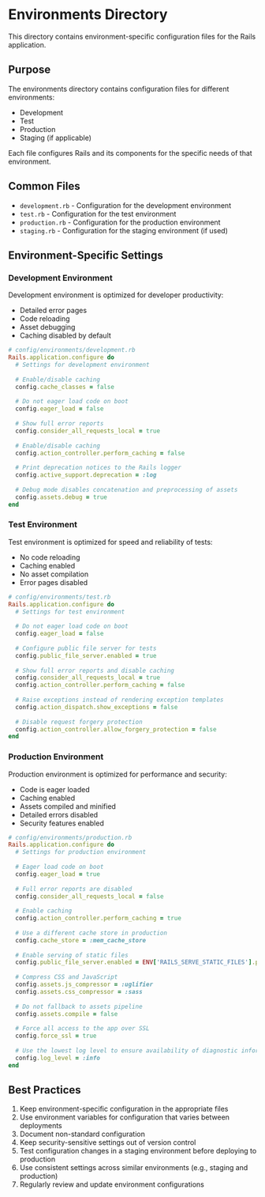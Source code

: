 # Environments Directory

This directory contains environment-specific configuration files for the Rails application.

## Purpose

The environments directory contains configuration files for different environments:
- Development
- Test
- Production
- Staging (if applicable)

Each file configures Rails and its components for the specific needs of that environment.

## Common Files

- `development.rb` - Configuration for the development environment
- `test.rb` - Configuration for the test environment
- `production.rb` - Configuration for the production environment
- `staging.rb` - Configuration for the staging environment (if used)

## Environment-Specific Settings

### Development Environment

Development environment is optimized for developer productivity:
- Detailed error pages
- Code reloading
- Asset debugging
- Caching disabled by default

```ruby
# config/environments/development.rb
Rails.application.configure do
  # Settings for development environment
  
  # Enable/disable caching
  config.cache_classes = false
  
  # Do not eager load code on boot
  config.eager_load = false
  
  # Show full error reports
  config.consider_all_requests_local = true
  
  # Enable/disable caching
  config.action_controller.perform_caching = false
  
  # Print deprecation notices to the Rails logger
  config.active_support.deprecation = :log
  
  # Debug mode disables concatenation and preprocessing of assets
  config.assets.debug = true
end
```

### Test Environment

Test environment is optimized for speed and reliability of tests:
- No code reloading
- Caching enabled
- No asset compilation
- Error pages disabled

```ruby
# config/environments/test.rb
Rails.application.configure do
  # Settings for test environment
  
  # Do not eager load code on boot
  config.eager_load = false
  
  # Configure public file server for tests
  config.public_file_server.enabled = true
  
  # Show full error reports and disable caching
  config.consider_all_requests_local = true
  config.action_controller.perform_caching = false
  
  # Raise exceptions instead of rendering exception templates
  config.action_dispatch.show_exceptions = false
  
  # Disable request forgery protection
  config.action_controller.allow_forgery_protection = false
end
```

### Production Environment

Production environment is optimized for performance and security:
- Code is eager loaded
- Caching enabled
- Assets compiled and minified
- Detailed errors disabled
- Security features enabled

```ruby
# config/environments/production.rb
Rails.application.configure do
  # Settings for production environment
  
  # Eager load code on boot
  config.eager_load = true
  
  # Full error reports are disabled
  config.consider_all_requests_local = false
  
  # Enable caching
  config.action_controller.perform_caching = true
  
  # Use a different cache store in production
  config.cache_store = :mem_cache_store
  
  # Enable serving of static files
  config.public_file_server.enabled = ENV['RAILS_SERVE_STATIC_FILES'].present?
  
  # Compress CSS and JavaScript
  config.assets.js_compressor = :uglifier
  config.assets.css_compressor = :sass
  
  # Do not fallback to assets pipeline
  config.assets.compile = false
  
  # Force all access to the app over SSL
  config.force_ssl = true
  
  # Use the lowest log level to ensure availability of diagnostic information
  config.log_level = :info
end
```

## Best Practices

1. Keep environment-specific configuration in the appropriate files
2. Use environment variables for configuration that varies between deployments
3. Document non-standard configuration
4. Keep security-sensitive settings out of version control
5. Test configuration changes in a staging environment before deploying to production
6. Use consistent settings across similar environments (e.g., staging and production)
7. Regularly review and update environment configurations
